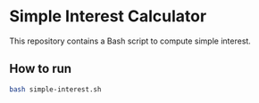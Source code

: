 # Simple Interest Calculator

This repository contains a Bash script to compute simple interest.

## How to run

```bash
bash simple-interest.sh
